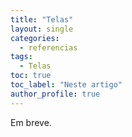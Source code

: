 ```yaml
---
title: "Telas"
layout: single
categories:
  - referencias
tags:
  - Telas
toc: true
toc_label: "Neste artigo"
author_profile: true
---
```

Em breve.